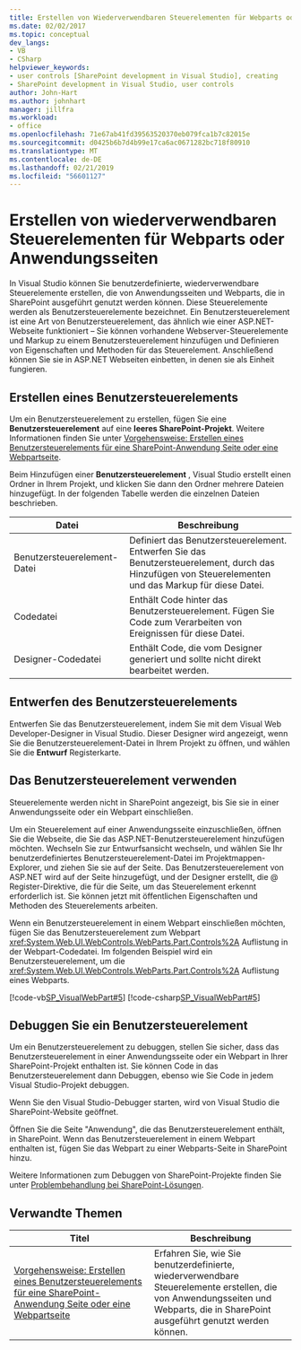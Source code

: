 ```yaml
---
title: Erstellen von Wiederverwendbaren Steuerelementen für Webparts oder Anwendungsseiten | Microsoft-Dokumentation
ms.date: 02/02/2017
ms.topic: conceptual
dev_langs:
- VB
- CSharp
helpviewer_keywords:
- user controls [SharePoint development in Visual Studio], creating
- SharePoint development in Visual Studio, user controls
author: John-Hart
ms.author: johnhart
manager: jillfra
ms.workload:
- office
ms.openlocfilehash: 71e67ab41fd39563520370eb079fca1b7c82015e
ms.sourcegitcommit: d0425b6b7d4b99e17ca6ac0671282bc718f80910
ms.translationtype: MT
ms.contentlocale: de-DE
ms.lasthandoff: 02/21/2019
ms.locfileid: "56601127"
---
```

# <a name="create-reusable-controls-for-web-parts-or-application-pages"></a>Erstellen von wiederverwendbaren Steuerelementen für Webparts oder Anwendungsseiten
  In Visual Studio können Sie benutzerdefinierte, wiederverwendbare Steuerelemente erstellen, die von Anwendungsseiten und Webparts, die in SharePoint ausgeführt genutzt werden können. Diese Steuerelemente werden als Benutzersteuerelemente bezeichnet. Ein Benutzersteuerelement ist eine Art von Benutzersteuerelement, das ähnlich wie einer ASP.NET-Webseite funktioniert – Sie können vorhandene Webserver-Steuerelemente und Markup zu einem Benutzersteuerelement hinzufügen und Definieren von Eigenschaften und Methoden für das Steuerelement. Anschließend können Sie sie in ASP.NET Webseiten einbetten, in denen sie als Einheit fungieren.

## <a name="create-a-user-control"></a>Erstellen eines Benutzersteuerelements
 Um ein Benutzersteuerelement zu erstellen, fügen Sie eine **Benutzersteuerelement** auf eine **leeres SharePoint-Projekt**. Weitere Informationen finden Sie unter [Vorgehensweise: Erstellen eines Benutzersteuerelements für eine SharePoint-Anwendung Seite oder eine Webpartseite](../sharepoint/how-to-create-a-user-control-for-a-sharepoint-application-page-or-web-part.md).

 Beim Hinzufügen einer **Benutzersteuerelement** , Visual Studio erstellt einen Ordner in Ihrem Projekt, und klicken Sie dann den Ordner mehrere Dateien hinzugefügt. In der folgenden Tabelle werden die einzelnen Dateien beschrieben.

|Datei|Beschreibung|
|----------|-----------------|
|Benutzersteuerelement-Datei|Definiert das Benutzersteuerelement. Entwerfen Sie das Benutzersteuerelement, durch das Hinzufügen von Steuerelementen und das Markup für diese Datei.|
|Codedatei|Enthält Code hinter das Benutzersteuerelement. Fügen Sie Code zum Verarbeiten von Ereignissen für diese Datei.|
|Designer-Codedatei|Enthält Code, die vom Designer generiert und sollte nicht direkt bearbeitet werden.|

## <a name="design-the-user-control"></a>Entwerfen des Benutzersteuerelements
 Entwerfen Sie das Benutzersteuerelement, indem Sie mit dem Visual Web Developer-Designer in Visual Studio. Dieser Designer wird angezeigt, wenn Sie die Benutzersteuerelement-Datei in Ihrem Projekt zu öffnen, und wählen Sie die **Entwurf** Registerkarte.

## <a name="consume-the-user-control"></a>Das Benutzersteuerelement verwenden
 Steuerelemente werden nicht in SharePoint angezeigt, bis Sie sie in einer Anwendungsseite oder ein Webpart einschließen.

 Um ein Steuerelement auf einer Anwendungsseite einzuschließen, öffnen Sie die Webseite, die Sie das ASP.NET-Benutzersteuerelement hinzufügen möchten. Wechseln Sie zur Entwurfsansicht wechseln, und wählen Sie Ihr benutzerdefiniertes Benutzersteuerelement-Datei im Projektmappen-Explorer, und ziehen Sie sie auf der Seite. Das Benutzersteuerelement von ASP.NET wird auf der Seite hinzugefügt, und der Designer erstellt, die @ Register-Direktive, die für die Seite, um das Steuerelement erkennt erforderlich ist. Sie können jetzt mit öffentlichen Eigenschaften und Methoden des Steuerelements arbeiten.

 Wenn ein Benutzersteuerelement in einem Webpart einschließen möchten, fügen Sie das Benutzersteuerelement zum Webpart <xref:System.Web.UI.WebControls.WebParts.Part.Controls%2A> Auflistung in der Webpart-Codedatei. Im folgenden Beispiel wird ein Benutzersteuerelement, um die <xref:System.Web.UI.WebControls.WebParts.Part.Controls%2A> Auflistung eines Webparts.

 [!code-vb[SP_VisualWebPart#5](../sharepoint/codesnippet/VisualBasic/sp_visualwebpart.vb/visualwebpart1/visualwebpart1.vb#5)]
 [!code-csharp[SP_VisualWebPart#5](../sharepoint/codesnippet/CSharp/sp_visualwebpart.cs/visualwebpart1/visualwebpart1.cs#5)]

## <a name="debug-a-user-control"></a>Debuggen Sie ein Benutzersteuerelement
 Um ein Benutzersteuerelement zu debuggen, stellen Sie sicher, dass das Benutzersteuerelement in einer Anwendungsseite oder ein Webpart in Ihrer SharePoint-Projekt enthalten ist. Sie können Code in das Benutzersteuerelement dann Debuggen, ebenso wie Sie Code in jedem Visual Studio-Projekt debuggen.

 Wenn Sie den Visual Studio-Debugger starten, wird von Visual Studio die SharePoint-Website geöffnet.

 Öffnen Sie die Seite "Anwendung", die das Benutzersteuerelement enthält, in SharePoint. Wenn das Benutzersteuerelement in einem Webpart enthalten ist, fügen Sie das Webpart zu einer Webparts-Seite in SharePoint hinzu.

 Weitere Informationen zum Debuggen von SharePoint-Projekte finden Sie unter [Problembehandlung bei SharePoint-Lösungen](../sharepoint/troubleshooting-sharepoint-solutions.md).

## <a name="related-topics"></a>Verwandte Themen

|Titel|Beschreibung|
|-----------|-----------------|
|[Vorgehensweise: Erstellen eines Benutzersteuerelements für eine SharePoint-Anwendung Seite oder eine Webpartseite](../sharepoint/how-to-create-a-user-control-for-a-sharepoint-application-page-or-web-part.md)|Erfahren Sie, wie Sie benutzerdefinierte, wiederverwendbare Steuerelemente erstellen, die von Anwendungsseiten und Webparts, die in SharePoint ausgeführt genutzt werden können.|
